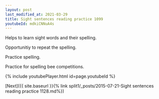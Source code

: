 ```yaml
---
layout: post
last_modified_at: 2021-03-29
title: Sight sentences reading practice 1099
youtubeId: mdkiCNNuA4s
---
```

 
 
Helps to learn sight words and their spelling.

Opportunitiy to repeat the spelling. 

Practice spelling. 
 
Practice for spelling bee competitions. 
 
{% include youtubePlayer.html id=page.youtubeId %}
 
 

[Next]({{ site.baseurl }}{% link  split1/_posts/2015-07-21-Sight sentences reading practice 1128.md%})
 
